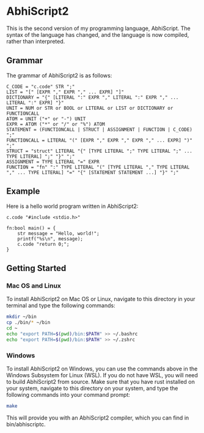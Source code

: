 # AbhiScript2

This is the second version of my programming language, AbhiScript. The syntax of the language has changed, and the language is now compiled, rather than interpreted.

## Grammar

The grammar of AbhiScript2 is as follows:

	C_CODE = "c.code" STR ";"
	LIST = "[" [EXPR "," EXPR "," ... EXPR] "]"
	DICTIONARY = "{" [LITERAL ":" EXPR "," LITERAL ":" EXPR "," ... LITERAL ":" EXPR] "}"
	UNIT = NUM or STR or BOOL or LITERAL or LIST or DICTIONARY or FUNCTIONCALL
	ATOM = UNIT ("+" or "-") UNIT
	EXPR = ATOM ("*" or "/" or "%") ATOM
	STATEMENT = (FUNCTIONCALL | STRUCT | ASSIGNMENT | FUNCTION | C_CODE) ";"
	FUNCTIONCALL = LITERAL "(" [EXPR "," EXPR "," EXPR "," ... EXPR] ")" ";"
	STRUCT = "struct" LITERAL "{" [TYPE LITERAL ";" TYPE LITERAL ";" ... TYPE LITERAL] ";" "}" ";"
	ASSIGNMENT = TYPE LITERAL "=" EXPR
	FUNCTION = "fn" ":" TYPE LITERAL "(" [TYPE LITERAL "," TYPE LITERAL "," ... TYPE LITERAL] "=" "{" [STATEMENT STATEMENT ...] "}" ";"

## Example

Here is a hello world program written in AbhiScript2:

```
c.code "#include <stdio.h>"

fn:bool main() = {
	str message = "Hello, world!";
	printf("%s\n", message);
	c.code "return 0;";
}
```

## Getting Started
### Mac OS and Linux

To install AbhiScript2 on Mac OS or Linux, navigate to this directory in your terminal and type the following commands:
```bash
mkdir ~/bin
cp ./bin/* ~/bin
cd ~
echo "export PATH=$(pwd)/bin:$PATH" >> ~/.bashrc
echo "export PATH=$(pwd)/bin:$PATH" >> ~/.zshrc
```

### Windows

To install AbhiScript2 on Windows, you can use the commands above in the Windows Subsystem for Linux (WSL).
If you do not have WSL, you will need to build AbhiScript2 from source. Make sure that you have rust installed on your system, navigate to this directory on your system, and type the following commands into your command prompt: 

```bash
make
```

This will provide you with an AbhiScript2 compiler, which you can find in bin/abhiscriptc.
